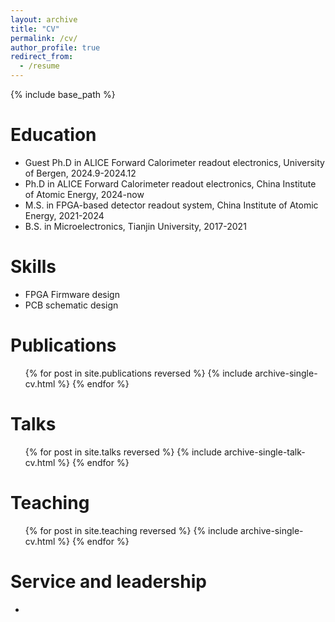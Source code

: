 ```yaml
---
layout: archive
title: "CV"
permalink: /cv/
author_profile: true
redirect_from:
  - /resume
---
```


{% include base_path %}

Education
======
* Guest Ph.D in ALICE Forward Calorimeter readout electronics, University of Bergen, 2024.9-2024.12
* Ph.D in ALICE Forward Calorimeter readout electronics, China Institute of Atomic Energy, 2024-now
* M.S. in FPGA-based detector readout system, China Institute of Atomic Energy, 2021-2024
* B.S. in Microelectronics, Tianjin University, 2017-2021

Skills
======
* FPGA Firmware design
* PCB schematic design

Publications
======
  <ul>{% for post in site.publications reversed %}
    {% include archive-single-cv.html %}
  {% endfor %}</ul>
  
Talks
======
  <ul>{% for post in site.talks reversed %}
    {% include archive-single-talk-cv.html  %}
  {% endfor %}</ul>
  
Teaching
======
  <ul>{% for post in site.teaching reversed %}
    {% include archive-single-cv.html %}
  {% endfor %}</ul>
  
Service and leadership
======
* 
